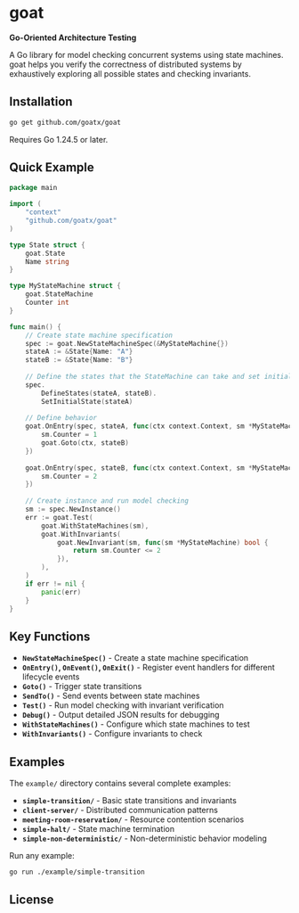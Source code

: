 # goat

**Go-Oriented Architecture Testing**

A Go library for model checking concurrent systems using state machines. goat helps you verify the correctness of distributed systems by exhaustively exploring all possible states and checking invariants.

## Installation

```bash
go get github.com/goatx/goat
```

Requires Go 1.24.5 or later.

## Quick Example

```go
package main

import (
    "context"
    "github.com/goatx/goat"
)

type State struct {
    goat.State
    Name string
}

type MyStateMachine struct {
    goat.StateMachine
    Counter int
}

func main() {
    // Create state machine specification
    spec := goat.NewStateMachineSpec(&MyStateMachine{})
    stateA := &State{Name: "A"}
    stateB := &State{Name: "B"}
    
    // Define the states that the StateMachine can take and set initial state
    spec.
        DefineStates(stateA, stateB).
        SetInitialState(stateA)
    
    // Define behavior
    goat.OnEntry(spec, stateA, func(ctx context.Context, sm *MyStateMachine) {
        sm.Counter = 1
        goat.Goto(ctx, stateB)
    })
    
    goat.OnEntry(spec, stateB, func(ctx context.Context, sm *MyStateMachine) {
        sm.Counter = 2
    })
    
    // Create instance and run model checking
    sm := spec.NewInstance()
    err := goat.Test(
        goat.WithStateMachines(sm),
        goat.WithInvariants(
            goat.NewInvariant(sm, func(sm *MyStateMachine) bool {
                return sm.Counter <= 2
            }),
        ),
    )
    if err != nil {
        panic(err)
    }
}
```

## Key Functions

- **`NewStateMachineSpec()`** - Create a state machine specification
- **`OnEntry()`, `OnEvent()`, `OnExit()`** - Register event handlers for different lifecycle events
- **`Goto()`** - Trigger state transitions
- **`SendTo()`** - Send events between state machines
- **`Test()`** - Run model checking with invariant verification
- **`Debug()`** - Output detailed JSON results for debugging
- **`WithStateMachines()`** - Configure which state machines to test
- **`WithInvariants()`** - Configure invariants to check

## Examples

The `example/` directory contains several complete examples:

- **`simple-transition/`** - Basic state transitions and invariants
- **`client-server/`** - Distributed communication patterns
- **`meeting-room-reservation/`** - Resource contention scenarios
- **`simple-halt/`** - State machine termination
- **`simple-non-deterministic/`** - Non-deterministic behavior modeling

Run any example:
```bash
go run ./example/simple-transition
```

## License
